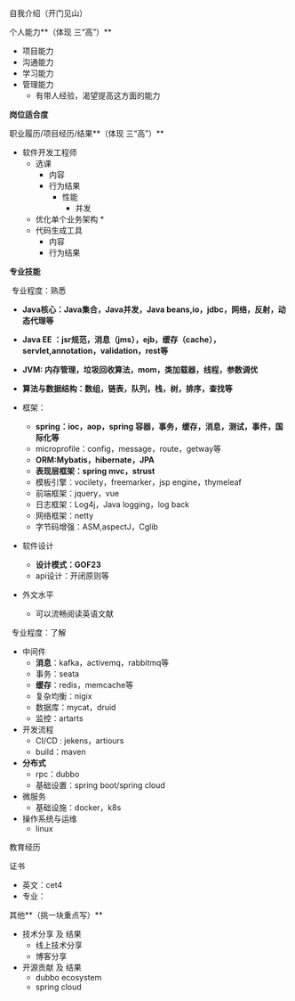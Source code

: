 自我介绍（开门见山）



个人能力**（体现 三“高”）**

* 项目能力
* 沟通能力
* 学习能力
* 管理能力
  * 有带人经验，渴望提高这方面的能力



**岗位适合度**





职业履历/项目经历/结果**（体现 三“高”）**

* 软件开发工程师
  * 选课
    * 内容
    * 行为结果
      * 性能
        * 并发
  * 优化单个业务架构
    * 
  * 代码生成工具
    * 内容
    * 行为结果

**专业技能**

​	专业程度：熟悉

* **Java核心：Java集合，Java并发，Java beans,io，jdbc，网络，反射，动态代理等**
* **Java EE ：jsr规范，消息（jms），ejb，缓存（cache），servlet,annotation，validation，rest等**
* **JVM: 内存管理，垃圾回收算法，mom，类加载器，线程，参数调优**
* **算法与数据结构：数组，链表，队列，栈，树，排序，查找等**
* 框架：
  * **spring：ioc，aop，spring 容器，事务，缓存，消息，测试，事件，国际化等**
  * microprofile：config，message，route，getway等
  * **ORM:Mybatis，hibernate，JPA**
  * **表现层框架：spring mvc，strust**
  * 模板引擎：vocilety，freemarker，jsp engine，thymeleaf
  * 前端框架：jquery，vue
  * 日志框架：Log4j，Java logging，log back
  * 网络框架：netty
  * 字节码增强：ASM,aspectJ，Cglib

* 软件设计
  * **设计模式：GOF23**
  * api设计：开闭原则等
* 外文水平
  * 可以流畅阅读英语文献





​    专业程度：了解

* 中间件
  * **消息**：kafka，activemq，rabbitmq等
  * 事务：seata
  * **缓存**：redis，memcache等
  * 复杂均衡：nigix
  * 数据库：mycat，druid
  * 监控：artarts
* 开发流程
  * CI/CD : jekens，artiours
  * build：maven
* **分布式**
  * rpc：dubbo
  * 基础设置：spring boot/spring cloud
* 微服务
  * 基础设施：docker，k8s
* 操作系统与运维
  * linux



教育经历



证书

* 英文：cet4
* 专业：



其他**（挑一块重点写）**

* 技术分享 及 结果
  * 线上技术分享
  * 博客分享
* 开源贡献 及 结果
  * dubbo ecosystem
  * spring cloud

